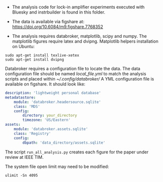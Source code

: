 * The analysis code for lock-in amplifier experiments executed with Bluesky and instrbuilder is found in this folder. 

* The data is available via figshare at: <https://doi.org/10.6084/m9.figshare.7768352>

* The analysis requires databroker, matplotlib, scipy and numpy. The matplotlib figures require latex and dvipng. Matplotlib helpers installation on Ubuntu:

```terminal 
sudo apt-get install texlive-xetex
sudo apt-get install dvipng
```

Databroker requires a configuration file to locate the data. The data configuration file should be named *local_file.yml* to match the analysis scripts and placed within *~/.config/databroker/* A YML configuration file is available on figshare. It should look like:

```yaml
description: 'lightweight personal database'
metadatastore:
    module: 'databroker.headersource.sqlite'
    class: 'MDS'
    config:
        directory: your_directory
        timezone: 'US/Eastern'
assets:
    module: 'databroker.assets.sqlite'
    class: 'Registry'
    config:
        dbpath: 'data_directory/assets.sqlite'
```

The script ```run_all_analysis.py``` creates each figure for the paper under review at IEEE TIM. 

The system file open limit may need to be modified:
```terminal
ulimit -Sn 4095
```
